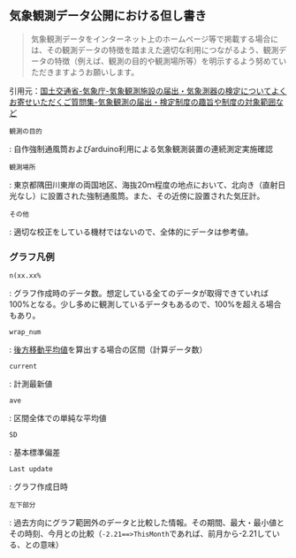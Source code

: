## 気象観測データ公開における但し書き

> 気象観測データをインターネット上のホームページ等で掲載する場合には、その観測データの特徴を踏まえた適切な利用につながるよう、観測データの特徴（例えば、観測の目的や観測場所等）を明示するよう努めていただきますようお願いします。

引用元：[国土交通省-気象庁-気象観測施設の届出・気象測器の検定についてよくお寄せいただくご質問集-気象観測の届出・検定制度の趣旨や制度の対象範囲など](https://www.jma.go.jp/jma/kishou/shinsei/kentei/faq.html)

`観測の目的`

:   自作強制通風筒およびarduino利用による気象観測装置の連続測定実施確認

`観測場所`

:   東京都隅田川東岸の両国地区、海抜20ｍ程度の地点において、北向き（直射日光なし）に設置された強制通風筒。また、その近傍に設置された気圧計。

`その他`

:   適切な校正をしている機材ではないので、全体的にデータは参考値。

### グラフ凡例

`n(xx.xx%`

:   グラフ作成時のデータ数。想定している全てのデータが取得できていれば100%となる。少し多めに観測しているデータもあるので、100%を超える場合もあり。

`wrap_num`

:   [後方移動平均値](https://www.stat.go.jp/naruhodo/10_tokucho/sonota.html#:~:text=%E7%A7%BB%E5%8B%95%E5%B9%B3%E5%9D%87%EF%BC%88%E5%8D%98%E7%B4%94%E7%A7%BB%E5%8B%95%E5%B9%B3%E5%9D%87,%E7%A7%BB%E5%8B%95%E5%B9%B3%E5%9D%87%E3%81%AA%E3%81%A9%E3%81%8C%E3%81%82%E3%82%8A%E3%81%BE%E3%81%99%E3%80%82)を算出する場合の区間（計算データ数）

`current`

:   計測最新値

`ave`

:   区間全体での単純な平均値

`SD`

:   基本標準偏差

`Last update`

:   グラフ作成日時

`左下部分`

:   過去方向にグラフ範囲外のデータと比較した情報。その期間、最大・最小値とその時刻、今月との比較（`-2.21==>ThisMonth`であれば、前月から-2.21している、との意味）
